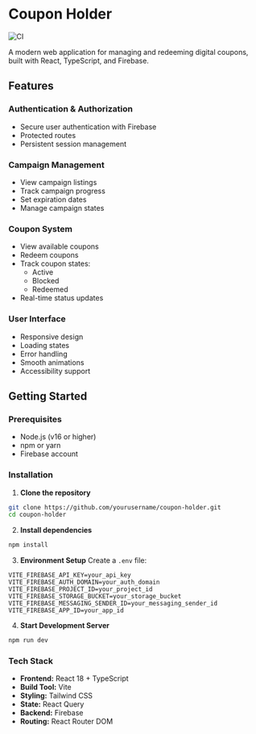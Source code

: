 # Coupon Holder
![CI](https://github.com/edalpin/coupon-holder.react-js/actions/workflows/ci.yml/badge.svg)

A modern web application for managing and redeeming digital coupons, built with React, TypeScript, and Firebase.

## Features

### Authentication & Authorization

- Secure user authentication with Firebase
- Protected routes
- Persistent session management

### Campaign Management

- View campaign listings
- Track campaign progress
- Set expiration dates
- Manage campaign states

### Coupon System

- View available coupons
- Redeem coupons
- Track coupon states:
  - Active
  - Blocked
  - Redeemed
- Real-time status updates

### User Interface

- Responsive design
- Loading states
- Error handling
- Smooth animations
- Accessibility support

## Getting Started

### Prerequisites

- Node.js (v16 or higher)
- npm or yarn
- Firebase account

### Installation

1. **Clone the repository**

```bash
git clone https://github.com/yourusername/coupon-holder.git
cd coupon-holder
```

2. **Install dependencies**

```bash
npm install
```

3. **Environment Setup**
   Create a `.env` file:

```env
VITE_FIREBASE_API_KEY=your_api_key
VITE_FIREBASE_AUTH_DOMAIN=your_auth_domain
VITE_FIREBASE_PROJECT_ID=your_project_id
VITE_FIREBASE_STORAGE_BUCKET=your_storage_bucket
VITE_FIREBASE_MESSAGING_SENDER_ID=your_messaging_sender_id
VITE_FIREBASE_APP_ID=your_app_id
```

4. **Start Development Server**

```bash
npm run dev
```

### Tech Stack

- **Frontend:** React 18 + TypeScript
- **Build Tool:** Vite
- **Styling:** Tailwind CSS
- **State:** React Query
- **Backend:** Firebase
- **Routing:** React Router DOM
